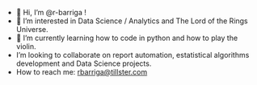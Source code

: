 - 👋 Hi, I’m @r-barriga !
- 👀 I’m interested in Data Science / Analytics and The Lord of the Rings Universe.
- 🌱 I’m currently learning how to code in python and how to play the violin.
- I’m looking to collaborate on report automation, estatistical algorithms development and Data Science projects.
- How to reach me: rbarriga@tillster.com

<!---
r-barriga/r-barriga is a ✨ special ✨ repository because its `README.md` (this file) appears on your GitHub profile.
You can click the Preview link to take a look at your changes.
--->
